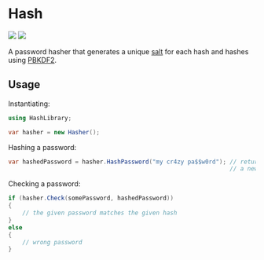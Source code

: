 # Hash

[![][build-img]][build]
[![][nuget-img]][nuget]

A password hasher that generates a unique [salt] for each hash and hashes using [PBKDF2].

[build]:     https://ci.appveyor.com/project/TallesL/net-hash
[build-img]: https://ci.appveyor.com/api/projects/status/github/tallesl/net-hash?svg=true
[nuget]:     https://www.nuget.org/packages/Hash
[nuget-img]: https://badge.fury.io/nu/Hash.svg
[salt]:      http://en.wikipedia.org/wiki/Salt_%28cryptography%29
[PBKDF2]:    http://en.wikipedia.org/wiki/PBKDF2

## Usage

Instantiating:

```cs
using HashLibrary;

var hasher = new Hasher();
```

Hashing a password:

```cs
var hashedPassword = hasher.HashPassword("my cr4zy pa$$w0rd"); // returns a HashedPassword object, which has a hash and a salt
                                                               // a new salt is generated for each hash
```

Checking a password:

```cs
if (hasher.Check(somePassword, hashedPassword))
{
    // the given password matches the given hash
}
else
{
    // wrong password
}
```